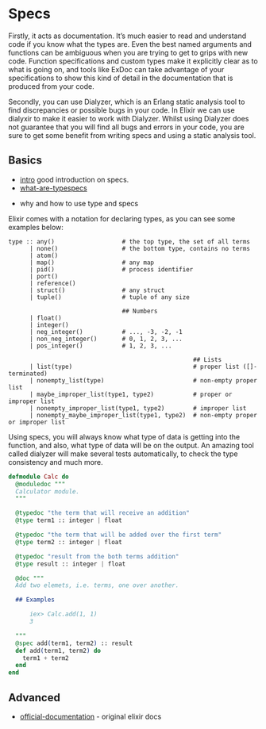 Specs
=====

Firstly, it acts as documentation. It’s much easier to read and understand code if you know what the types are. Even the best named arguments and functions can be ambiguous when you are trying to get to grips with new code. Function specifications and custom types make it explicitly clear as to what is going on, and tools like ExDoc can take advantage of your specifications to show this kind of detail in the documentation that is produced from your code.

Secondly, you can use Dialyzer, which is an Erlang static analysis tool to find discrepancies or possible bugs in your code. In Elixir we can use dialyxir to make it easier to work with Dialyzer. Whilst using Dialyzer does not guarantee that you will find all bugs and errors in your code, you are sure to get some benefit from writing specs and using a static analysis tool.



## Basics

* [intro](https://elixirschool.com/en/lessons/advanced/typespec/) good introduction on specs.
* [what-are-typespecs](https://www.culttt.com/2016/10/26/specifications-types-elixir/)
- why and how to use type and specs

Elixir comes with a notation for declaring types, as you can see some examples
below:

```
type :: any()                   # the top type, the set of all terms
      | none()                  # the bottom type, contains no terms
      | atom()
      | map()                   # any map
      | pid()                   # process identifier
      | port()
      | reference()
      | struct()                # any struct
      | tuple()                 # tuple of any size

                                ## Numbers
      | float()
      | integer()
      | neg_integer()           # ..., -3, -2, -1
      | non_neg_integer()       # 0, 1, 2, 3, ...
      | pos_integer()           # 1, 2, 3, ...

                                                    ## Lists
      | list(type)                                  # proper list ([]-terminated)
      | nonempty_list(type)                         # non-empty proper list
      | maybe_improper_list(type1, type2)           # proper or improper list
      | nonempty_improper_list(type1, type2)        # improper list
      | nonempty_maybe_improper_list(type1, type2)  # non-empty proper or improper list
```


Using specs, you will always know what type of data is getting into the
function, and also, what type of data will be on the output. An amazing tool
called dialyzer will make several tests automatically, to check the type
consistency and much more.

```elixir
defmodule Calc do
  @moduledoc """
  Calculator module.
  """

  @typedoc "the term that will receive an addition"
  @type term1 :: integer | float

  @typedoc "the term that will be added over the first term"
  @type term2 :: integer | float

  @typedoc "result from the both terms addition"
  @type result :: integer | float

  @doc """
  Add two elemets, i.e. terms, one over another.

  ## Examples

      iex> Calc.add(1, 1)
      3

  """
  @spec add(term1, term2) :: result
  def add(term1, term2) do
    term1 + term2
  end
end
```


## Advanced

* [official-documentation](https://hexdocs.pm/elixir/typespecs.html) - original
    elixir docs
